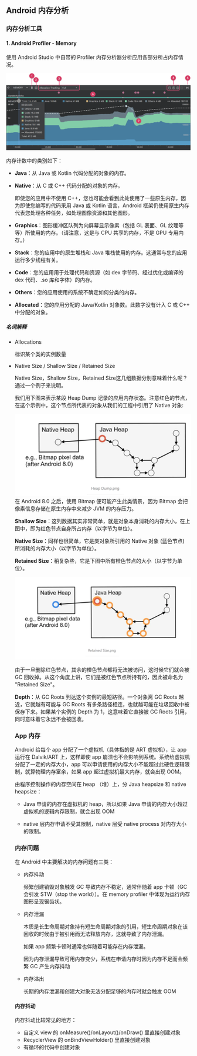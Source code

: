 ## Android 内存分析

### 内存分析工具

#### 1. Android Profiler - Memory

使用 Android Studio 中自带的 Profiler 内存分析器分析应用各部分所占内存情况。

![img](assets/android-performance-memory/memory-profiler-callouts_2x.png)

内存计数中的类别如下：

- **Java**：从 Java 或 Kotlin 代码分配的对象的内存。

- **Native**：从 C 或 C++ 代码分配的对象的内存。

  即使您的应用中不使用 C++，您也可能会看到此处使用了一些原生内存，因为即使您编写的代码采用 Java 或 Kotlin 语言，Android 框架仍使用原生内存代表您处理各种任务，如处理图像资源和其他图形。

- **Graphics**：图形缓冲区队列为向屏幕显示像素（包括 GL 表面、GL 纹理等等）所使用的内存。（请注意，这是与 CPU 共享的内存，不是 GPU 专用内存。）

- **Stack**：您的应用中的原生堆栈和 Java 堆栈使用的内存。这通常与您的应用运行多少线程有关。

- **Code**：您的应用用于处理代码和资源（如 dex 字节码、经过优化或编译的 dex 代码、.so 库和字体）的内存。

- **Others**：您的应用使用的系统不确定如何分类的内存。

- **Allocated**：您的应用分配的 Java/Kotlin 对象数。此数字没有计入 C 或 C++ 中分配的对象。

##### 名词解释

- Allocations

  标识某个类的实例数量

- Native Size / Shallow Size / Retained Size

  Native Size，Shallow Size，Retained Size这几组数据分别意味着什么呢？通过一个例子来说明。

  我们用下图来表示某段 Heap Dump 记录的应用内存状态。注意红色的节点，在这个示例中，这个节点所代表的对象从我们的工程中引用了 Native 对象:

  ![image-20220627142828572](assets/Untitled/image-20220627142828572.png)在 Android 8.0 之后，使用 Bitmap 便可能产生此类情景，因为 Bitmap 会把像素信息存储在原生内存中来减少 JVM 的内存压力。

  **Shallow Size**：这列数据其实非常简单，就是对象本身消耗的内存大小，在上图中，即为红色节点自身所占内存（以字节为单位）。

  **Native Size**：同样也很简单，它是类对象所引用的 Native 对象 (蓝色节点) 所消耗的内存大小（以字节为单位）。

  **Retained Size**：稍复杂些，它是下图中所有橙色节点的大小（以字节为单位）。

  ![image-20220627142955751](assets/Untitled/image-20220627142955751.png)

  由于一旦删除红色节点，其余的橙色节点都将无法被访问，这时候它们就会被 GC 回收掉。从这个角度上讲，它们是被红色节点所持有的，因此被命名为 "Retained Size"。

  **Depth**：从 GC Roots 到达这个实例的最短路径。一个对象离 GC Roots 越近，它就越有可能与 GC Roots 有多条路径相连，也就越可能在垃圾回收中被保存下来。如果某个实例的 Depth 为 1，这意味着它直接被 GC Roots 引用，同时意味着它永远不会被回收。

  ### App 内存

  Android 给每个 app 分配了一个虚拟机（具体指的是 ART 虚拟机），让 app 运行在 Dalvik/ART 上，这样即使 app 崩溃也不会影响到系统。系统给虚拟机分配了一定的内存大小，app 可以申请使用的内存大小不能超过此硬性逻辑限制，就算物理内存富余，如果 app 超过虚拟机最大内存，就会出现 OOM。

  由程序控制操作的内存空间在 heap （堆）上，分 Java heapsize 和 native heapsize：

  - Java 申请的内存在虚拟机的 heap，所以如果 Java 申请的内存大小超过虚拟机的逻辑内存限制，就会出现 OOM

  - native 层内存申请不受其限制，native 层受 native process 对内存大小的限制。

  ### 内存问题

  在 Android 中主要解决的内存问题有三类：

  - 内存抖动

    频繁创建销毁对象触发 GC 导致内存不稳定，通常伴随着 app 卡顿（GC 会引发 STW（stop the world））。在 memory profiler 中体现为运行内存图形呈现锯齿状。

  - 内存泄漏

    本质是长生命周期对象持有短生命周期对象的引用，短生命周期对象在该回收的时候由于被引用而无法释放内存，这就导致了内存泄漏。

    如果 app 频繁卡顿时通常也伴随着可能存在内存泄漏。

    因为内存泄漏导致可用内存变少，系统在申请内存时因为内存不足而会频繁 GC 产生内存抖动

  - 内存溢出

    长期的内存泄漏和创建大对象无法分配足够的内存时就会触发 OOM

  #### 内存抖动

  内存抖动比较常见的地方：

  - 自定义 view 的 onMeasure()/onLayout()/onDraw() 里直接创建对象
  - RecyclerView 的 onBindViewHolder() 里直接创建对象
  - 有循环的代码中创建对象

  